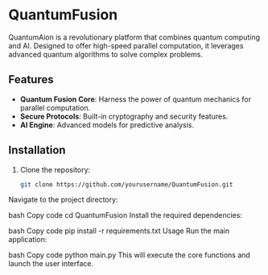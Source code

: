 # QuantumFusion

QuantumAion is a revolutionary platform that combines quantum computing and AI. Designed to offer high-speed parallel computation, it leverages advanced quantum algorithms to solve complex problems.

## Features
- **Quantum Fusion Core**: Harness the power of quantum mechanics for parallel computation.
- **Secure Protocols**: Built-in cryptography and security features.
- **AI Engine**: Advanced models for predictive analysis.

## Installation

1. Clone the repository:
   ```bash
   git clone https://github.com/yourusername/QuantumFusion.git
Navigate to the project directory:

bash
Copy code
cd QuantumFusion
Install the required dependencies:

bash
Copy code
pip install -r requirements.txt
Usage
Run the main application:

bash
Copy code
python main.py
This will execute the core functions and launch the user interface.
